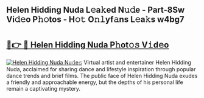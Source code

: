 ## Helen Hidding Nuda L𝚎a𝚔ed N𝚞𝚍e - Part-8Sw Vi𝚍𝚎o P𝚑𝚘tos - H𝚘𝚝 O𝚗𝚕yf𝚊ns L𝚎a𝚔s w4bg7

# <h2><a href="http://kf7czp3.oniu.top/?m=Helen+Hidding+Nuda">🔗👉 🔴 Helen Hidding Nuda P𝚑ot𝚘𝚜 V𝚒d𝚎o</a></h2>

[![Helen Hidding Nuda Nu𝚍e𝚜](https://i.imgur.com/0qMVB7G.gif)](http://kf7czp3.oniu.top/?m=Helen+Hidding+Nuda)
Virtual artist and entertainer Helen Hidding Nuda, acclaimed for sharing dance and lifestyle inspiration through popular dance trends and brief films. The public face of Helen Hidding Nuda exudes a friendly and approachable energy, but the depths of his personal life remain a captivating mystery.  
